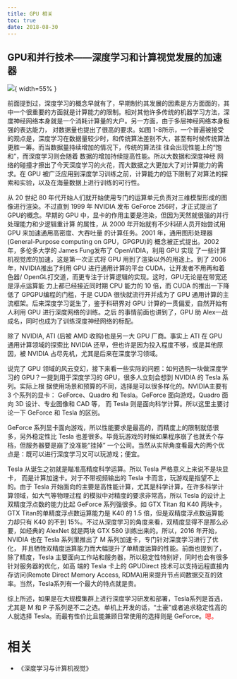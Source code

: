 ```yaml
---
title: GPU 相关
toc: true
date: 2018-08-30
---
```


## GPU和并行技术——深度学习和计算视觉发展的加速器

![](http://images.iterate.site/blog/image/180830/e26k6ACkK4.png?imageslim){ width=55% }


前面提到过，深度学习的概念早就有了，早期制约其发展的因素是方方面面的，其中一个很重要的方面就是计算能力的限制。相对其他许多传统的机器学习方法，深度神经网络本身就是一个消耗计算量的大户。另一方面，由于多层神经网络本身极强的表达能力， 对数据量也提出了很高的要求。如图 1-8所示，一个普遍被接受的观点是，深度学习在数据量较少时，和传统算法差别不大，甚至有时候传统算法更胜一筹。而当数据量持续增加的情况下，传统的算法往 往会出现性能上的“饱和”，而深度学习则会随着 数据的增加持续提高性能。所以大数据和深度神经 网络的碰撞才擦出了今天深度学习的火花，而大数据之大更加大了对计算能力的需求。在 GPU 被广泛应用到深度学习训练之前，计算能力的低下限制了对算法的探索和实验，以及在海量数据上进行训练的可行性。

从 20 世纪 80 年代开始人们就开始使用专门的运算单元负责对三维模型形成的图像进行渲染。不过直到 1999 年 NVIDIA 发布 GeForce 256时，才正式提出了 GPU的概念。早期的 GPU 中，显卡的作用主要是渲染，但因为天然就很强的并行处理能力和少逻辑重计算 的属性，从 2000 年开始就有不少科研人员开始尝试用 GPU 来加速通用高密度、大吞吐量 的计算任务。2001 年，通用图形处理器(General-Purpose computing on GPU，GPGPU)的 概念被正式提出。2002年，多伦多大学的 James Fung发布了 OpenVIDIA，利用 GPU 实现 了一些计算机视觉库的加速，这是第一次正式将 GPU 用到了渲染以外的用途上。到了 2006 年，NVIDIA推出了利用 GPU 进行通用计算的平台 CUDA，让开发者不用再和着色器/ OpenGL打交道，而更专注于计算逻辑的实现。这时，GPU无论是在带宽还是浮点运算能 力上都已经接近同时期 CPU 能力的 10 倍，而 CUDA 的推出一下降低了 GPGPU编程的门槛，于是 CUDA 很快就流行开并成为了 GPU 通用计算的主流框架。后来深度学习诞生了，鉴于科研界对 GPU 计算的一贯偏爱，自然开始有人利用 GPU 进行深度网络的训练。之后 的事情前面也讲到了，GPU 助 Alex一战成名，同时也成为了训练深度神经网络的标配。

除了 NVIDIA, ATI (后被 AMD 收购)也是另一大 GPU 厂商。事实上 ATI 在 GPU 通用计算领域的探索比 NVIDIA 还早，但也许是因为投入程度不够，或是其他原因，被 NVIDIA 占尽先机，尤其是后来在深度学习领域。

说完了 GPU 领域的风云变幻，接下来看一些实际的问题：如何选购一块做深度学习的 GPU？一提到用于深度学习的 GPU，很多人立刻会想到 NVIDIA 的 Tesla 系列。实际上根 据使用场景和预算的不同，选择是可以很多样化的。NVIDIA主要有 3 个系列的显卡： GeForce、Quadro 和 Tesla。GeForce 面向游戏，Quadro 面向 3D 设计、专业图像和 CAD 等， 而 Tesla 则是面向科学计算。所以这里主要讨论一下 GeForce 和 Tesla 的区别。

GeForce 系列显卡面向游戏，所以性能要求是最高的，而精度上的限制就低很多，另外稳定性比 Tesla 也差很多。毕竟玩游戏的时候如果程序崩了也就丢个存档，但服务器要是崩了没准能“挂掉” 一个公司。当然从实际角度看最大的两个优点是：既可以进行深度学习又可以玩游戏；便宜。

Tesla 从诞生之初就是瞄准高精度科学运算。所以 Tesla 严格意义上来说不是块显卡， 而是计算加速卡。对于不带视频输出的 Tesla 卡而言，玩游戏是指望不上的。由于 Tesla 开始面向的主要是高性能计算，尤其是科学计算，在许多科学计算领域，如大气等物理过程 的模拟中对精度的要求非常高，所以 Tesla 的设计上双精度浮点数的能力比起 GeForce 系列强很多。如 GTX Titan 和 K40 两块卡，GTX Titan的单精度浮点数运算能力是 K40 的 1.5 倍，但是双精度浮点数运算能力却只有 K40 的不到 15%。不过从深度学习的角度来看，双精度显得不是那么必要，如经典的 AlexNet 就是两块 GTX 580 训练出来的。所以，2016 年开始，NVIDIA 也在 Tesla 系列里推出了 M 系列加速卡，专门针对深度学习进行了优化， 并且牺牲双精度运算能力而大幅提升了单精度运算的性能。前面也提到了，除了精度，Tesla 主要面向工作站和服务器，所以稳定性特别好，同时也会有很多针对服务器的优化，如高 端的 Tesla 卡上的 GPUDirect 技术可以支持远程直接内存访问(Remote Direct Memory Access, RDMA)用来提升节点间数据交互的效率。当然，Tesla系列有一个最大的特点就是贵。

综上所述，如果是在大规模集群上进行深度学习研发和部署，Tesla系列是首选，尤其是 M 和 P 子系列是不二之选。单机上开发的话，“土豪”或者追求稳定性高的人就选择 Tesla。而最有性价比且能兼顾日常使用的选择则是 GeForce。<span style="color:red;">嗯。</span>




# 相关

- 《深度学习与计算机视觉》
